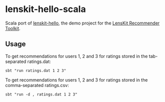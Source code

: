 # lenskit-hello-scala #

Scala port of [lenskit-hello](https://bitbucket.org/grouplens/lenskit-hello), the demo project for the [LensKit Recommender Toolkit](http://lenskit.grouplens.org/).

## Usage ##

To get recommendations for users 1, 2 and 3 for ratings stored in the tab-separated ratings.dat:

`sbt "run ratings.dat 1 2 3"`

To get recommendations for users 1, 2 and 3 for ratings stored in the comma-separated ratings.csv:

`sbt "run -d , ratings.dat 1 2 3"`
